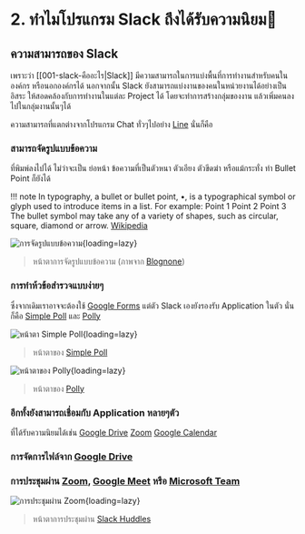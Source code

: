 # 2. ทำไมโปรแกรม Slack ถึงได้รับความนิยม🎉

## ความสามารถของ Slack

เพราะว่า [[001-slack-คืออะไร|Slack]] มีความสามารถในการแบ่งพื้นที่การทำงานสำหรับคนในองค์กร หรือนอกองค์กรได้ นอกจากนั้น Slack ยังสามารถแบ่งงานของคนในหน่วยงานได้อย่างเป็นอิสระ ให้สอดคล้องกับการทำงานในแต่ละ Project ได้ โดยจะทำการสร้างกลุ่มของงาน แล้วเพิ่มคนลงไปในกลุ่มงานนั้นๆได้ 

ความสามารถที่แตกต่างจากโปรแกรม Chat ทั่วๆไปอย่าง [Line](https://line.me/en/) นั่นก็คือ 

### สามารถจัดรูปแบบข้อความ
ที่พิมพ์ลงไปได้ ไม่ว่าจะเป็น ย่อหน้า ข้อความที่เป็นตัวหนา ตัวเอียง ตัวขีดฆ่า 
หรือแม้กระทั่ง ทำ Bullet Point ก็ยังได้

!!! note
    In typography, a bullet or bullet point, •, is a typographical symbol or glyph used to introduce items in a list. For example: Point 1 Point 2 Point 3 The bullet symbol may take any of a variety of shapes, such as circular, square, diamond or arrow. [Wikipedia](https://en.wikipedia.org/wiki/Bullet_(typography))

![การจัดรูปแบบข้อความ](https://www.blognone.com/sites/default/files/externals/acec83f595868a5fdd23a0f11a81a38c.png){loading=lazy}

> หน้าตาการจัดรูปแบบข้อความ (ภาพจาก [Blognone](https://www.blognone.com/node/115372))

### การทำห้วข้อสำรวจแบบง่ายๆ 

ซึ่งจากเดิมเราอาจจะต้องใช้ [Google Forms](https://forms.google.com) แต่ตัว Slack เองยังรองรับ Application ในตัว นั่นก็คือ [Simple Poll](https://slack.com/apps/A0HFW7MR6-simple-poll?tab=more_info) และ [Polly](https://slack.com/apps/A04E6JX41-polly?tab=more_info)

![หน้าตา Simple Poll](https://d3mhjf54oqinl2.cloudfront.net/2021-08-14/2378530990117_46951b27b46b323ecedb_1600.png){loading=lazy}

> หน้าตาของ [Simple Poll](https://slack.com/apps/A0HFW7MR6-simple-poll?tab=more_info)

![หน้าตาของ Polly](https://d3mhjf54oqinl2.cloudfront.net/2020-10-26/1459614766692_bc531f9f74343728e188_1600.png){loading=lazy}

> หน้าตาของ [Polly](https://slack.com/apps/A04E6JX41-polly?tab=more_info)

### อีกทั้งยังสามารถเชื่อมกับ Application หลายๆตัว

ที่ได้รับความนิยมได้เช่น [Google Drive](https://drive.google.com) [Zoom](https://www.zoom.us) [Google Calendar](https://calendar.google.com)

### การจัดการไฟล์จาก [Google Drive](https://drive.google.com)
### การประชุมผ่าน [Zoom](https://zoom.us), [Google Meet](https://meet.google.com/?pli=1) หรือ [Microsoft Team](https://www.microsoft.com/th-th/microsoft-teams/group-chat-software)

![การประชุมผ่าน Zoom](https://www.blognone.com/sites/default/files/externals/97ce6441c8fb2c9cd3fd80c654c27f6c.jpg){loading=lazy}

>หน้าตาการประชุมผ่าน [Slack Huddles](https://slack.com/help/articles/4402059015315-Use-huddles-in-Slack)